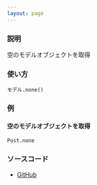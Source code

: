 ```yaml
---
layout: page
---
```


### 説明

空のモデルオブジェクトを取得

### 使い方

    モデル.none()

### 例

#### 空のモデルオブジェクトを取得

    Post.none

### ソースコード

- [GitHub](https://github.com/rails/rails/blob/984c3ef2775781d47efa9f541ce570daa2434a80/activerecord/lib/active_record/relation/query_methods.rb#L952)
